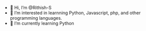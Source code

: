 - 👋 Hi, I’m @Rithish-S
- 👀 I’m interested in learnning Python, Javascript, php, and other programming languages.
- 🌱 I’m currently learning Python

<!---
Rithish-S/Rithish-S is a ✨ special ✨ repository because its `README.md` (this file) appears on your GitHub profile.
You can click the Preview link to take a look at your changes.
--->
